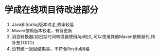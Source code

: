 # 学成在线项目待改进部分

1. Java和Spring版本过老,效率较低
2. Maven依赖版本较老，有待更新
3. 消息转换器(如日期时间转换器使用Api较久,可以使用其他Maven依赖替代,待补充TODO)
4. 没有统一返回结果类，不符合Restful风格


